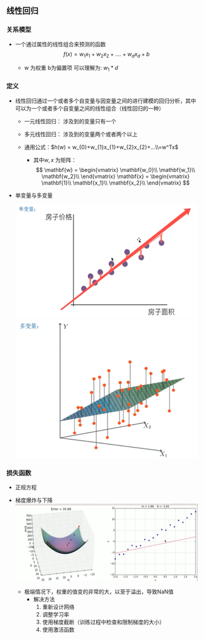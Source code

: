 ## 线性回归

### 关系模型

* 一个通过属性的线性组合来预测的函数
    $$
    f(x)=w_{1}x_{1} + w_{2}x_{2}+ ....+w_{d}x_{d} + b
    $$

    * w 为权重 b为偏置项 可以理解为: $w_{1}*d$

### 定义

* 线性回归通过一个或者多个自变量与因变量之间的进行建模的回归分析，其中可以为一个或者多个自变量之间的线性组合（线性回归的一种）

   * 一元线性回归： 涉及到的变量只有一个

   * 多元线性回归： 涉及到的变量两个或者两个以上

   * 通用公式：$h(w) = w_{0}+w_{1}x_{1}+w_{2}x_{2}+...\\=w^Tx$

     * 其中$w,x$ 为矩阵：
       $$
       \mathbf{w} =  \begin{vmatrix}
       \mathbf{w_0}\\
       \mathbf{w_1}\\
       \mathbf{w_2}\\
       \end{vmatrix}
       \mathbf{x} =  \begin{vmatrix}
       \mathbf{1}\\
       \mathbf{x_1}\\
       \mathbf{x_2}\\
       \end{vmatrix}
       $$

* 单变量与多变量

    <img src="../_images/legacy/1559386696232.png" style="width:300px height:400px" /><img src="../_images/legacy/1559386729523.png" style="width:300px height:400px" />

  

### 损失函数

* 正规方程
* 梯度爆炸与下降<img src="../_images/legacy\1559383451261.png" style="width:300px height:400px">

  * 极端情况下，权重的值变的非常的大，以至于溢出，导致NaN值
    * 解决方法
      1. 重新设计网络
      2. 调整学习率
      3. 使用梯度截断（训练过程中检查和限制梯度的大小）
      4. 使用激活函数